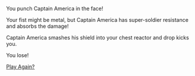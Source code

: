 You punch Captain America in the face!

Your fist might be metal, but Captain America has super-soldier resistance and absorbs the damage!

Captain America smashes his shield into your chest reactor and drop kicks you.

You lose!

[Play Again?](avengersCivilWar/welcome.md)